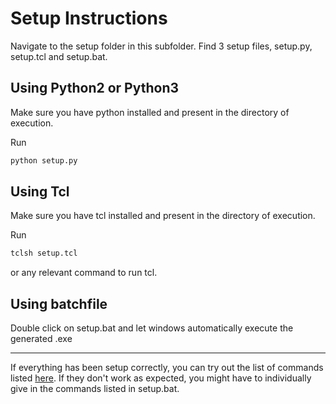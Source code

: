 # Setup Instructions

Navigate to the setup folder in this subfolder. Find 3 setup files, setup.py, setup.tcl and setup.bat.

## Using Python2 or Python3

Make sure you have python installed and present in the directory of execution.

Run
 
```python 
python setup.py
``` 

## Using Tcl

Make sure you have tcl installed and present in the directory of execution.

Run 
```tcl 
tclsh setup.tcl
``` 
or any relevant command to run tcl.

## Using batchfile

Double click on setup.bat and let windows automatically execute the generated .exe

---

If everything has been setup correctly, you can try out the list of commands listed [here](README.md).
If they don't work as expected, you might have to individually give in the commands listed in setup.bat.